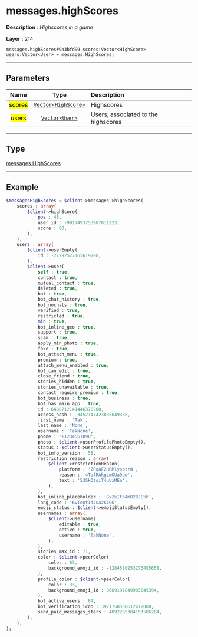 # messages.highScores

**Description** : *Highscores in a game*

**Layer** : 214

```tl
messages.highScores#9a3bfd99 scores:Vector<HighScore> users:Vector<User> = messages.HighScores;
```

---

## Parameters

| Name | Type | Description |
| :---: | :---: | :--- |
| <mark>scores</mark> | [`Vector<HighScore>`](type/HighScore) | Highscores |
| <mark>users</mark> | [`Vector<User>`](type/User) | Users, associated to the highscores |

---

## Type

[messages.HighScores](type/messages.HighScores)

---

## Example

```php
$messagesHighScores = $client->messages->highScores(
	scores : array(
		$client->highScore(
			pos : 48,
			user_id : -9017493753907811223,
			score : 90,
		),
	),
	users : array(
		$client->userEmpty(
			id : -27792527165619798,
		),
		$client->user(
			self : true,
			contact : true,
			mutual_contact : true,
			deleted : true,
			bot : true,
			bot_chat_history : true,
			bot_nochats : true,
			verified : true,
			restricted : true,
			min : true,
			bot_inline_geo : true,
			support : true,
			scam : true,
			apply_min_photo : true,
			fake : true,
			bot_attach_menu : true,
			premium : true,
			attach_menu_enabled : true,
			bot_can_edit : true,
			close_friend : true,
			stories_hidden : true,
			stories_unavailable : true,
			contact_require_premium : true,
			bot_business : true,
			bot_has_main_app : true,
			id : 6488712141446376200,
			access_hash : -3452147423885649338,
			first_name : 'Tak',
			last_name : 'None',
			username : 'TakNone',
			phone : '+1234567890',
			photo : $client->userProfilePhotoEmpty(),
			status : $client->userStatusEmpty(),
			bot_info_version : 58,
			restriction_reason : array(
				$client->restrictionReason(
					platform : 'ZPqaF2HRMlysbtrW',
					reason : '4TofRAkgLmOUa9uw',
					text : '5JSkOtqiT4uUxMEa',
				),
			),
			bot_inline_placeholder : 'GxZkItb4mO28JE5h',
			lang_code : '6vToQtIdJuazK1GO',
			emoji_status : $client->emojiStatusEmpty(),
			usernames : array(
				$client->username(
					editable : true,
					active : true,
					username : 'TakNone',
				),
			),
			stories_max_id : 71,
			color : $client->peerColor(
				color : 83,
				background_emoji_id : -1284580253273495658,
			),
			profile_color : $client->peerColor(
				color : 33,
				background_emoji_id : 8689197849903049394,
			),
			bot_active_users : 84,
			bot_verification_icon : 3921758568612412008,
			send_paid_messages_stars : 4092285384153506284,
		),
	),
);
```